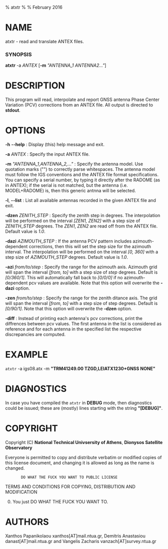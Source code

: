 % atxtr
%
% February 2016


# NAME

atxtr - read and translate ANTEX files.

### SYNOPSIS

**atxtr** -a *ANTEX* [**-m** *"ANTENNA_1 ANTENNA2..."*] 

# DESCRIPTION

This program will read, interpolate and report GNSS antenna Phase Center
Variation (PCV) corrections from an ANTEX file. All output is directed
to **stdout**.

# OPTIONS

**-h** **--help**
:   Display (this) help message and exit.

**-a** *ANTEX*
:   Specify the input ANTEX file.

**-m** *"ANTENNA_1,ANTENNA_2,..."*
:   Specify the antenna model. Use quotation marks
    ("") to correctly parse whitespaces. The antenna model must follow the 
    IGS conventions and the ANTEX file format specifications. You can
    specify a serial number, by typing it directly after the RADOME (as in 
    ANTEX); if the serial is not matched, but the antenna (i.e. MODEL+RADOME)
    is, then this generic antnna will be selected.

**-l**, **--list**
:   List all available antennas recorded in the given ANTEX file and exit.

**-dzen** *ZENITH_STEP*
:   Specify the zenith step in degrees. The interpolation will be performed on 
    the interval *[ZEN1, ZEN2]* with a step size of *ZENITH_STEP* degrees. 
    The *ZEN1*, *ZEN2* are read off from the ANTEX file. Default value is *1.0*.

**-dazi** *AZIMOUTH_STEP*
:   If the antenna PCV pattern includes azimouth-dependent
    corrections, then this will set the step size for
    the azimouth interval. The interpolation will be
    performed on the interval *[0, 360]* with a step size of
    *AZIMOUTH_STEP* degrees. Default value is *1.0*.
     
**-azi** *from/to/step*
:   Specify the range for the azimouth axis. Azimouth
    grid will span the interval *[from, to]* with a step 
    size of *step* degrees. Default is *[0/360/1]*. This
    will automatically fall back to *[0/0/0]* if no 
    azimouth-dependent pcv values are available. Note
    that this option will overwrite the **-dazi** option.

**-zen** *from/to/step*
:   Specify the range for the zenith ditance axis. The
    grid will span the interval *[from, to]* with a step
    size of step degrees. Default is *[0/90/1]*. Note
    that this option will overwrite the **-dzen** option.

**-diff**
:   Instead of printing each antenna's pcv corrections,
    print the diffrences between pcv values. The first
    antenna in the list is considered as reference and
    for each antenna in the specified list the respective
    discrepancies are computed.

# EXAMPLE

`atxtr` -a igs08.atx -m **"**TRM41249.00     TZGD,LEIATX1230+GNSS NONE**"**


# DIAGNOSTICS

In case you have compiled the `atxtr` in **DEBUG** mode, then
diagnostics could be issued; these are (mostly) lines starting
with the string **"[DEBUG]"**.

# COPYRIGHT


Copyright (C) **National Technical Univsersity of Athens**, **Dionysos Satellite Observatory**


Everyone is permitted to copy and distribute verbatim or modified
copies of this license document, and changing it is allowed as long
as the name is changed.

           DO WHAT THE FUCK YOU WANT TO PUBLIC LICENSE
  TERMS AND CONDITIONS FOR COPYING, DISTRIBUTION AND MODIFICATION

 0. You just DO WHAT THE FUCK YOU WANT TO.


# AUTHORS

Xanthos Papanikolaou xanthos[AT]mail.ntua.gr, Demitris Anastasiou danast[AT]mail.ntua.gr and 
Vangelis Zacharis vanzach[AT]survey.ntua.gr
